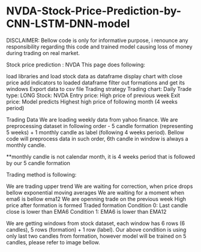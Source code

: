 # NVDA-Stock-Price-Prediction-by-CNN-LSTM-DNN-model
DISCLAIMER:
Bellow code is only for informative purpose, i renounce any responsibility regarding this code and trained model causing loss of money during trading on real market.

Stock price prediction : NVDA
This page does following:

load libraries and load stock data as dataframe
display chart with close price
add indicators to loaded dataframe
filter out formations and get its windows
Export data to csv file
Trading strategy
Trading chart: Daily
Trade type: LONG
Stock: NVDA
Entry price: High price of previous week
Exit price: Model predicts Highest high price of following month (4 weeks period)

Trading Data
We are loading weekly data from yahoo finance. We are preprocessing dataset in following order - 5 candle formation (representing 5 weeks) + 1 monthly candle as label (following 4 weeks period). Bellow code will preprocess data in such order, 6th candle in window is always a monthly candle.

**monthly candle is not calendar month, it is 4 weeks period that is followed by our 5 candle formation

Trading method is following:

We are trading upper trend
We are waiting for correction, when price drops bellow exponential moving averages
We are waiting for a moment when ema6 is bellow ema12
We are openning trade on the previous week High price after formation is formed
Traded formation
Condition 0: Last candle close is lower than EMA6
Condition 1: EMA6 is lower than EMA12

We are getting windows from stock dataset, each window has 6 rows (6 candles), 5 rows (formation) + 1 row (label). Our above condition is using only last two candles from formation, however model will be trained on 5 candles, please refer to image bellow.
